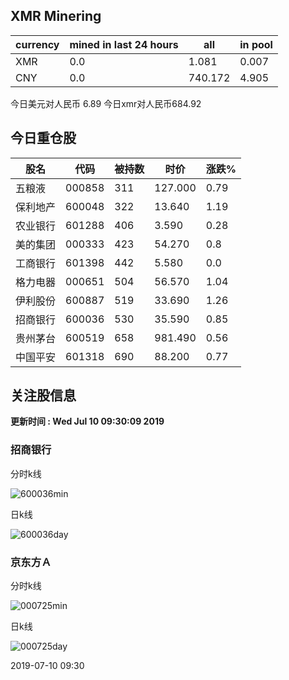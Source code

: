 ## XMR Minering

|currency|mined in last 24 hours|all|in pool|
|---|---|---|---|
|XMR|0.0|1.081|0.007|
|CNY|0.0|740.172|4.905|

今日美元对人民币 6.89	今日xmr对人民币684.92


## 今日重仓股 

|股名|代码|被持数|时价|涨跌%|
|---|---|---|---|---|
|五粮液|000858|311|127.000|0.79|
|保利地产|600048|322|13.640|1.19|
|农业银行|601288|406|3.590|0.28|
|美的集团|000333|423|54.270|0.8|
|工商银行|601398|442|5.580|0.0|
|格力电器|000651|504|56.570|1.04|
|伊利股份|600887|519|33.690|1.26|
|招商银行|600036|530|35.590|0.85|
|贵州茅台|600519|658|981.490|0.56|
|中国平安|601318|690|88.200|0.77|

## 关注股信息
**更新时间 : Wed Jul 10 09:30:09 2019**
### 招商银行 
分时k线

![600036min](http://image.sinajs.cn/newchart/min/n/sh600036.gif)

日k线

![600036day](http://image.sinajs.cn/newchart/daily/n/sh600036.gif)

### 京东方Ａ 
分时k线

![000725min](http://image.sinajs.cn/newchart/min/n/sz000725.gif)

日k线

![000725day](http://image.sinajs.cn/newchart/daily/n/sz000725.gif)

2019-07-10 09:30